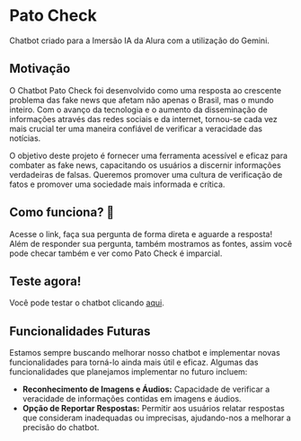 # Pato Check
Chatbot criado para a Imersão IA da Alura com a utilização do Gemini.

## Motivação
O Chatbot Pato Check foi desenvolvido como uma resposta ao crescente problema das fake news que afetam não apenas o Brasil, mas o mundo inteiro. Com o avanço da tecnologia e o aumento da disseminação de informações através das redes sociais e da internet, tornou-se cada vez mais crucial ter uma maneira confiável de verificar a veracidade das notícias.

O objetivo deste projeto é fornecer uma ferramenta acessível e eficaz para combater as fake news, capacitando os usuários a discernir informações verdadeiras de falsas. Queremos promover uma cultura de verificação de fatos e promover uma sociedade mais informada e crítica.

## Como funciona? 🤔
Acesse o link, faça sua pergunta de forma direta e aguarde a resposta!
Além de responder sua pergunta, também mostramos as fontes, assim você pode checar também e ver como Pato Check é imparcial.

## Teste agora!
Você pode testar o chatbot clicando [aqui](https://patocheck.streamlit.app/).

## Funcionalidades Futuras
Estamos sempre buscando melhorar nosso chatbot e implementar novas funcionalidades para torná-lo ainda mais útil e eficaz. Algumas das funcionalidades que planejamos implementar no futuro incluem:

- **Reconhecimento de Imagens e Áudios:** Capacidade de verificar a veracidade de informações contidas em imagens e áudios.
- **Opção de Reportar Respostas:** Permitir aos usuários relatar respostas que consideram inadequadas ou imprecisas, ajudando-nos a melhorar a precisão do chatbot.

